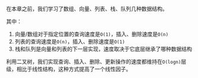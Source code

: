 在本章之前，我们学习了数组、向量、列表、栈、队列几种数据结构。

其中：
1. 向量/数组对于指定位置的查询速度是`O(1)`，插入、删除速度是`O(n)`
2. 列表的查询速度是`O(n)`，插入、删除速度是`O(1)`
3. 栈和队列是向量和列表的下一层实现，速度取决于它底层继承了哪种数据结构

利用二叉树，我们实现查询、插入、删除、更新操作的速度都维持在`O(logn)`层级，相比于线性结构，这种方式提高了一个线性因子。